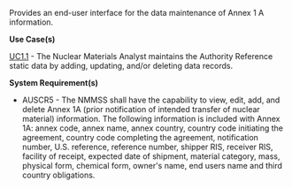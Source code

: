 Provides an end-user interface for the data maintenance of Annex 1 A information.

**Use Case(s)**

<a href="https://dev.azure.com/Link-Technologies/NMMSS%20Requirements/_workitems/edit/10/" target="_blank">UC1.1</a> - The Nuclear Materials Analyst maintains the Authority Reference static data by adding, updating, and/or deleting data records.

**System Requirement(s)**

- AUSCR5 - The NMMSS shall have the capability to view, edit, add, and delete Annex 1A (prior notification of intended transfer of nuclear material) information. The following information is included with Annex 1A: annex code, annex name, annex country, country code initiating the agreement, country code completing the agreement, notification number, U.S. reference, reference number, shipper RIS, receiver RIS, facility of receipt, expected date of shipment, material category, mass, physical form, chemical form, owner's name, end users name and third country obligations.